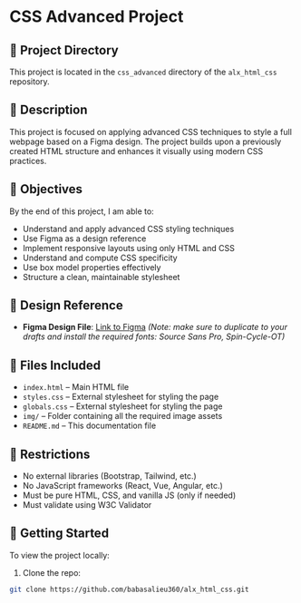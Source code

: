 # CSS Advanced Project

## 📁 Project Directory
This project is located in the `css_advanced` directory of the `alx_html_css` repository.

## 📝 Description
This project is focused on applying advanced CSS techniques to style a full webpage based on a Figma design. The project builds upon a previously created HTML structure and enhances it visually using modern CSS practices.

## 🎯 Objectives
By the end of this project, I am able to:

- Understand and apply advanced CSS styling techniques
- Use Figma as a design reference
- Implement responsive layouts using only HTML and CSS
- Understand and compute CSS specificity
- Use box model properties effectively
- Structure a clean, maintainable stylesheet

## 📐 Design Reference
- **Figma Design File**: [Link to Figma](https://www.figma.com/)
  *(Note: make sure to duplicate to your drafts and install the required fonts: Source Sans Pro, Spin-Cycle-OT)*

## 📄 Files Included
- `index.html` – Main HTML file
- `styles.css` – External stylesheet for styling the page
- `globals.css` – External stylesheet for styling the page
- `img/` – Folder containing all the required image assets
- `README.md` – This documentation file

## 🚫 Restrictions
- No external libraries (Bootstrap, Tailwind, etc.)
- No JavaScript frameworks (React, Vue, Angular, etc.)
- Must be pure HTML, CSS, and vanilla JS (only if needed)
- Must validate using W3C Validator

## 🚀 Getting Started
To view the project locally:

1. Clone the repo:
```bash
git clone https://github.com/babasalieu360/alx_html_css.git